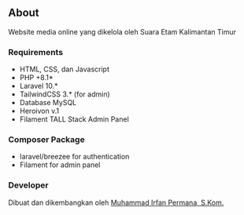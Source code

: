 ## About
Website media online yang dikelola oleh Suara Etam Kalimantan Timur

### Requirements
- HTML, CSS, dan Javascript
- PHP +8.1*
- Laravel 10.*
- TailwindCSS 3.* (for admin)
- Database MySQL
- Heroivon v.1
- Filament TALL Stack Admin Panel

### Composer Package
- laravel/breezee for authentication
- Filament for admin panel

### Developer
Dibuat dan dikembangkan oleh [Muhammad Irfan Permana, S.Kom.](https://wa.me/+6283140617623)
